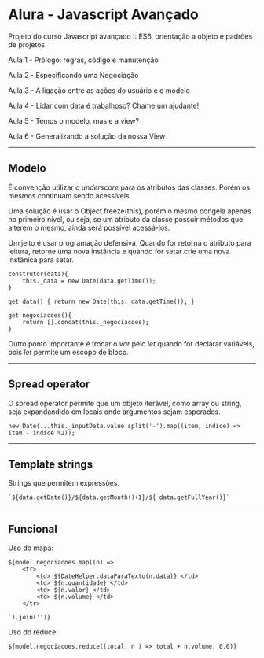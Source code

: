 # Alura - Javascript Avançado

Projeto do curso Javascript avançado I: ES6, orientação a objeto e padrões de projetos

Aula 1  - Prólogo: regras, código e manutenção

Aula 2 - Especificando uma Negociação

Aula 3 - A ligação entre as ações do usuário e o modelo

Aula 4 - Lidar com data é trabalhoso? Chame um ajudante!

Aula 5 - Temos o modelo, mas e a view?

Aula 6 - Generalizando a solução da nossa View

---

## Modelo
É convenção utilizar o *underscore* para os atributos das classes. Porém os mesmos continuam sendo acessíveis.

Uma solução é usar o Object.freeze(this), porém o mesmo congela apenas no primeiro nível, ou seja, se um atributo da classe possuir métodos que alterem o mesmo, ainda será possível acessá-los.

Um jeito é usar programação defensiva. Quando for retorna o atributo para leitura, retorne uma nova instância e quando for setar crie uma nova instânica para setar.

```
construtor(data){
	this._data = new Date(data.getTime());
} 

get data() { return new Date(this._data.getTime()); }

get negociacoes(){
	return [].concat(this._negociacoes);
}
```

Outro ponto importante é trocar o *var* pelo *let* quando for declarar variáveis, pois *let* permite um escopo de bloco.

---
## Spread operator
O spread operator permite que um objeto iterável, como array ou string, seja expandandido em locais onde argumentos sejam esperados. 

```
new Date(...this._inputData.value.split('-').map((item, indice) =>  item - indice %2));
```

---
## Template strings 
Strings que permitem expressões.

```
`${data.getDate()}/${data.getMonth()+1}/${ data.getFullYear()}`
```

---

## Funcional

Uso do mapa:

```
${model.negociacoes.map((n) => `
	<tr>
		<td> ${DateHelper.dataParaTexto(n.data)} </td>
		<td> ${n.quantidade} </td>
		<td> ${n.valor} </td>
		<td> ${n.volume} </td>
	</tr>
	
`).join('')}
```

Uso do reduce:
```
${model.negociacoes.reduce((total, n ) => total + n.volume, 0.0)} 
```
